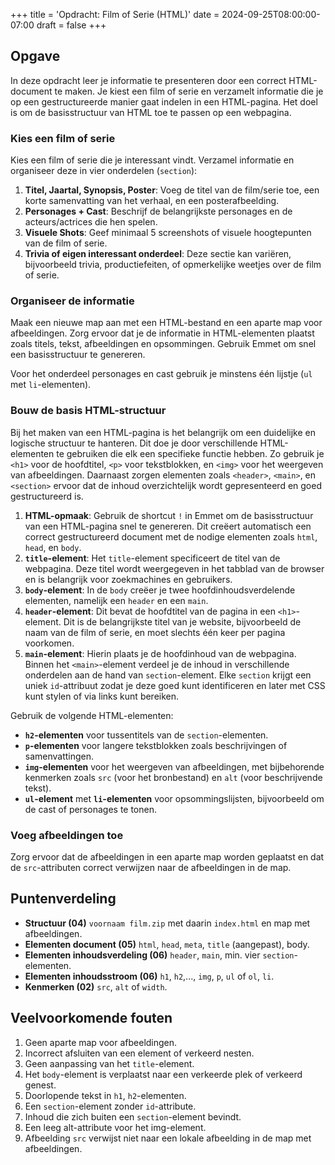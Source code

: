 +++
title = 'Opdracht: Film of Serie (HTML)'
date = 2024-09-25T08:00:00-07:00
draft = false
+++

## Opgave

In deze opdracht leer je informatie te presenteren door een correct HTML-document te maken. Je kiest een film of serie en verzamelt informatie die je op een gestructureerde manier gaat indelen in een HTML-pagina. Het doel is om de basisstructuur van HTML toe te passen op een webpagina.

### Kies een film of serie

Kies een film of serie die je interessant vindt. Verzamel informatie en organiseer deze in vier onderdelen (`section`):
1. **Titel, Jaartal, Synopsis, Poster**: Voeg de titel van de film/serie toe, een korte samenvatting van het verhaal, en een posterafbeelding.
2. **Personages + Cast**: Beschrijf de belangrijkste personages en de acteurs/actrices die hen spelen.
3. **Visuele Shots**: Geef minimaal 5 screenshots of visuele hoogtepunten van de film of serie.
4. **Trivia of eigen interessant onderdeel**: Deze sectie kan variëren, bijvoorbeeld trivia, productiefeiten, of opmerkelijke weetjes over de film of serie.

### Organiseer de informatie

Maak een nieuwe map aan met een HTML-bestand en een aparte map voor afbeeldingen. Zorg ervoor dat je de informatie in HTML-elementen plaatst zoals titels, tekst, afbeeldingen en opsommingen. Gebruik Emmet om snel een basisstructuur te genereren.

Voor het onderdeel personages en cast gebruik je minstens één lijstje (`ul` met `li`-elementen).

### Bouw de basis HTML-structuur

Bij het maken van een HTML-pagina is het belangrijk om een duidelijke en logische structuur te hanteren. Dit doe je door verschillende HTML-elementen te gebruiken die elk een specifieke functie hebben. Zo gebruik je `<h1>` voor de hoofdtitel, `<p>` voor tekstblokken, en `<img>` voor het weergeven van afbeeldingen. Daarnaast zorgen elementen zoals `<header>`, `<main>`, en `<section>` ervoor dat de inhoud overzichtelijk wordt gepresenteerd en goed gestructureerd is.

1. **HTML-opmaak**: Gebruik de shortcut `!` in Emmet om de basisstructuur van een HTML-pagina snel te genereren. Dit creëert automatisch een correct gestructureerd document met de nodige elementen zoals `html`, `head`, en `body`.
2. **`title`-element**: Het `title`-element specificeert de titel van de webpagina. Deze titel wordt weergegeven in het tabblad van de browser en is belangrijk voor zoekmachines en gebruikers.
3. **`body`-element**: In de `body` creëer je twee hoofdinhoudsverdelende elementen, namelijk een `header` en een `main`.
4. **`header`-element**: Dit bevat de hoofdtitel van de pagina in een `<h1>`-element. Dit is de belangrijkste titel van je website, bijvoorbeeld de naam van de film of serie, en moet slechts één keer per pagina voorkomen.
5. **`main`-element**: Hierin plaats je de hoofdinhoud van de webpagina. Binnen het `<main>`-element verdeel je de inhoud in verschillende onderdelen aan de hand van `section`-element. Elke `section` krijgt een uniek `id`-attribuut zodat je deze goed kunt identificeren en later met CSS kunt stylen of via links kunt bereiken. 

Gebruik de volgende HTML-elementen:
- **`h2`-elementen** voor tussentitels van de `section`-elementen.
- **`p`-elementen** voor langere tekstblokken zoals beschrijvingen of samenvattingen.
- **`img`-elementen** voor het weergeven van afbeeldingen, met bijbehorende kenmerken zoals `src` (voor het bronbestand) en `alt` (voor beschrijvende tekst).
- **`ul`-element** met **`li`-elementen** voor opsommingslijsten, bijvoorbeeld om de cast of personages te tonen.

### Voeg afbeeldingen toe

Zorg ervoor dat de afbeeldingen in een aparte map worden geplaatst en dat de `src`-attributen correct verwijzen naar de afbeeldingen in de map.

## Puntenverdeling

- **Structuur (04)** `voornaam film.zip` met daarin `index.html` en map met afbeeldingen.
- **Elementen document (05)** `html`, `head`, `meta`, `title` (aangepast), body.
- **Elementen inhoudsverdeling (06)** `header`, `main`, min. vier `section`-elementen.
- **Elementen inhoudsstroom (06)** `h1`, `h2`,..., `img`, `p`, `ul` of `ol`, `li`.
- **Kenmerken (02)** `src`, `alt` of `width`.

## Veelvoorkomende fouten

1. Geen aparte map voor afbeeldingen.
2. Incorrect afsluiten van een element of verkeerd nesten.
3. Geen aanpassing van het `title`-element.
4. Het `body`-element is verplaatst naar een verkeerde plek of verkeerd genest.
5. Doorlopende tekst in `h1`, `h2`-elementen.
6. Een `section`-element zonder `id`-attribute.
7. Inhoud die zich buiten een `section`-element bevindt.
8. Een leeg alt-attribute voor het img-element.
9. Afbeelding `src` verwijst niet naar een lokale afbeelding in de map met afbeeldingen.